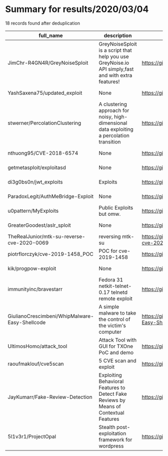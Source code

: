 
# Summary for results/2020/03/04
    
18 records found after deduplication

| full_name | description | html_url | matched_list | matched_count | pushed_at | size | stargazers_count | language | forks_count |
|------------------------------------------------|-----------------------------------------------------------------------------------------------------|-------------------------------------------------------------------|----------------------|-----------------|---------------------------|--------|--------------------|------------|---------------|
| JimChr-R4GN4R/GreyNoiseSploit | GreyNoiseSploit is a script that help you use GreyNoise.io API simply,fast and with extra features! | https://github.com/JimChr-R4GN4R/GreyNoiseSploit | ['sploit'] | 1 | 2020-03-04 21:58:14+00:00 | 101 | 1 | Python | 0 |
| YashSaxena75/updated_exploit | None | https://github.com/YashSaxena75/updated_exploit | ['exploit'] | 1 | 2020-03-04 13:57:02+00:00 | 82 | 0 | C | 0 |
| stwerner/PercolationClustering | A clustering approach for noisy, high-dimensional data exploiting a percolation transition | https://github.com/stwerner/PercolationClustering | ['exploit'] | 1 | 2020-03-04 21:49:22+00:00 | 0 | 0 | | 0 |
| nthuong95/CVE-2018-6574 | None | https://github.com/nthuong95/CVE-2018-6574 | ['cve-2'] | 1 | 2020-03-04 15:19:15+00:00 | 3 | 0 | Go | 0 |
| getmetasploit/exploitasd | None | https://github.com/getmetasploit/exploitasd | ['exploit'] | 1 | 2020-03-04 13:51:10+00:00 | 0 | 0 | | 0 |
| di3g0bs0n/jwt_exploits | Exploits | https://github.com/di3g0bs0n/jwt_exploits | ['exploit'] | 1 | 2020-03-04 12:04:31+00:00 | 4 | 2 | Python | 0 |
| ParadoxLegit/AuthMeBridge-Exploit | None | https://github.com/ParadoxLegit/AuthMeBridge-Exploit | ['exploit'] | 1 | 2020-03-04 10:30:36+00:00 | 3 | 2 | Java | 2 |
| u0pattern/MyExploits | Public Exploits but omw. | https://github.com/u0pattern/MyExploits | ['exploit'] | 1 | 2020-03-04 06:11:26+00:00 | 0 | 1 | | 0 |
| GreaterGoodest/aslr_sploit | None | https://github.com/GreaterGoodest/aslr_sploit | ['sploit'] | 1 | 2020-03-04 00:50:30+00:00 | 3 | 0 | Python | 0 |
| TheRealJunior/mtk-su-reverse-cve-2020-0069 | reversing mtk-su | https://github.com/TheRealJunior/mtk-su-reverse-cve-2020-0069 | ['cve-2'] | 1 | 2020-03-04 22:32:03+00:00 | 148 | 15 | C | 6 |
| piotrflorczyk/cve-2019-1458_POC | POC for cve-2019-1458 | https://github.com/piotrflorczyk/cve-2019-1458_POC | ['cve poc', 'cve-2'] | 2 | 2020-03-04 07:05:24+00:00 | 917 | 142 | C++ | 50 |
| kik/progpow-exploit | None | https://github.com/kik/progpow-exploit | ['exploit'] | 1 | 2020-03-04 18:45:19+00:00 | 966 | 24 | C++ | 6 |
| immunityinc/bravestarr | Fedora 31 netkit-telnet-0.17 telnetd remote exploit | https://github.com/immunityinc/bravestarr | ['exploit'] | 1 | 2020-03-04 18:57:08+00:00 | 2620 | 26 | Python | 15 |
| GiulianoCrescimbeni/WhipMalware-Easy-Shellcode | A simple malware to take the control of the victim's computer | https://github.com/GiulianoCrescimbeni/WhipMalware-Easy-Shellcode | ['shellcode'] | 1 | 2020-03-04 15:50:00+00:00 | 16 | 1 | Python | 0 |
| UltimosHomo/attack_tool | Attack Tool with GUI for TXOne PoC and demo | https://github.com/UltimosHomo/attack_tool | ['attack poc'] | 1 | 2020-03-04 10:00:39+00:00 | 42 | 2 | Python | 0 |
| raoufmaklouf/cve5scan | 5 CVE scan and exploit | https://github.com/raoufmaklouf/cve5scan | ['exploit'] | 1 | 2020-03-04 21:53:52+00:00 | 172 | 2 | Ruby | 0 |
| JayKumarr/Fake-Review-Detection | Exploiting Behavioral Features to Detect Fake Reviews by Means of Contextual Features | https://github.com/JayKumarr/Fake-Review-Detection | ['exploit'] | 1 | 2020-03-04 10:29:27+00:00 | 166 | 1 | Java | 0 |
| 5l1v3r1/ProjectOpal | Stealth post-exploitation framework for wordpress | https://github.com/5l1v3r1/ProjectOpal | ['exploit'] | 1 | 2020-03-04 21:53:10+00:00 | 31 | 0 | | 0 |
